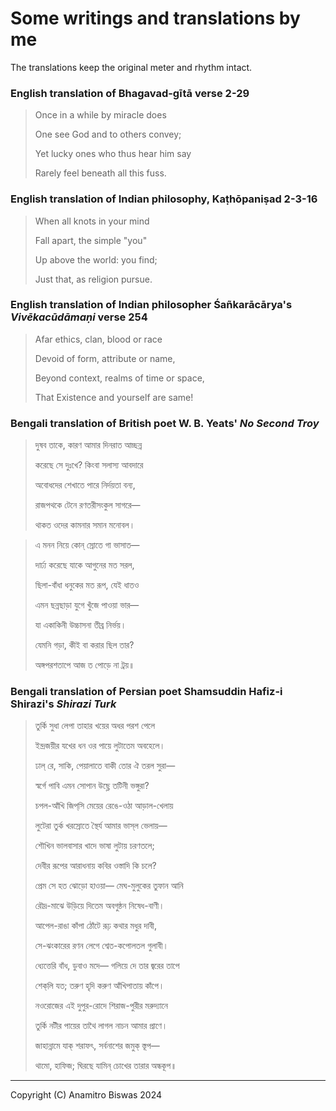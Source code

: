 # Some writings and translations by me

The translations keep the original meter and rhythm intact.

### English translation of Bhagavad-gītā verse 2-29

> Once in a while by miracle does
> 
> One see God and to others convey;
> 
> Yet lucky ones who thus hear him say
>
> Rarely feel beneath all this fuss.

### English translation of Indian philosophy, Kaṭhōpaniṣad 2-3-16

> When all knots in your mind
>
> Fall apart, the simple "you"
>
> Up above the world: you find;
>
> Just that, as religion pursue.

### English translation of Indian philosopher Śañkarācārya's _Vivēkacūdāmaṇi_ verse 254

> Afar ethics, clan, blood or race
> 
> Devoid of form, attribute or name,
> 
> Beyond context, realms of time or space,
> 
> That Existence and yourself are same!

### Bengali translation of British poet W. B. Yeats' *No Second Troy*

> দুষব তাকে, কারণ আমার দিনরাত আচ্ছন্ন
> 
> করেছে সে দুঃখে? কিংবা সলাস্য আবদারে
> 
> অবোধদের শেখাতে পারে নির্দয়তা বন্য,
> 
> রাজপথকে টেনে রণতরীসংকুল সাগরে—
> 
> থাকত ওদের কামনার সমান মনোবল।

> এ মনন নিয়ে কোন্ স্রোতে গা ভাসাত—
> 
> দার্ঢ্য করেছে যাকে আগুনের মত সরল,
> 
> ছিলা-বাঁধা ধনুকের মত রূপ, যেই ধাতও
> 
> এমন ছন্নছাড়া যুগে খুঁজে পাওয়া ভার—
> 
> যা একাকিনী উচ্চাসনা তীব্র নির্ভয়।
> 
> যেমনি গড়া, কীই বা করার ছিল তার?
> 
> অঙ্গপরশতাপে আজ ত পোড়ে না ট্রয়॥

### Bengali translation of Persian poet Shamsuddin Hafiz-i Shirazi's *Shirazi Turk*

> তুর্কি সুধা লেপা তাহার খয়ের অধর পরশ পেলে
> 
> ইন্দ্রজয়ীর যখের ধন ওর পায়ে লুটাতেম অবহেলে।
> 
> ঢাল্ রে, সাকি, পেয়ালাতে বাকী তোর ঐ তরল সুরা—
> 
> স্বর্গে পাবি এমন সোপান উছ্লে তটিনী ভঙ্গুরা?
> 
> চপল-আঁখি জিপ্‌সি মেয়ের রেঙে-ওঠা আড়াল-খেলায়
> 
> লুটেরা তুর্ক খরস্রোতে স্থৈর্য আমার ভাস্‌ল ভেলায়—
> 
> শৌখিন ভালবাসার খাদে ভাষা লুটায় চরণতলে;
> 
> দেবীর রূপের আরাধনায় কবির ওস্তাদি কি চলে?
> 
> প্রেম সে হত ঝোড়ো হাওয়া— মেঘ-মুলুকের তুফান আনি
> 
> রৌদ্র-মাঝে উড়িয়ে দিতেম অবগুন্ঠন নিষেধ-বাণী।
> 
> আপেল-রাঙা কাঁপা ঠোঁটে রূঢ় কথার মধুর দাবী,
> 
> সে-ঝংকারের রণন লেগে শ্বেত-কপোলতল গুলাবী।
> 
> ধ্যেত্তেরি বাঁধ, ডুবাও মদে— গলিয়ে দে তার জ্বরের তাপে
> 
> শেক্‌লি যত; তরুণ হৃদি করুণ আঁখিপাতায় কাঁপে।
> 
> নওরোজের এই দুপুর-রোদে শিরাজ-পুরীর মরুদ্যানে
> 
> তুর্কি নটীর পায়ের তাথৈ লাগল নাচন আমার প্রাণে।
> 
> জাহান্নামে যাক্ শরাফৎ, সর্বনাশের জমুক্ স্তূপ—
> 
> থামো, হাফিজ; ঘিরছে যামিন্ চোখের তারার অন্ধকূপ॥

___
Copyright (C) Anamitro Biswas 2024
